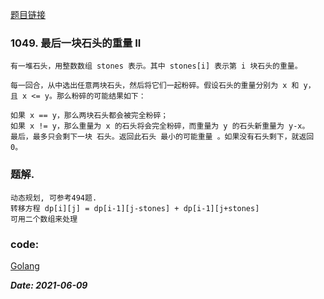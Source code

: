 [题目链接](https://leetcode-cn.com/problems/last-stone-weight-ii/)
    
### 1049. 最后一块石头的重量 II
    有一堆石头，用整数数组 stones 表示。其中 stones[i] 表示第 i 块石头的重量。
    
    每一回合，从中选出任意两块石头，然后将它们一起粉碎。假设石头的重量分别为 x 和 y，且 x <= y。那么粉碎的可能结果如下：
    
    如果 x == y，那么两块石头都会被完全粉碎；
    如果 x != y，那么重量为 x 的石头将会完全粉碎，而重量为 y 的石头新重量为 y-x。
    最后，最多只会剩下一块 石头。返回此石头 最小的可能重量 。如果没有石头剩下，就返回 0。
   
### 题解.
    动态规划, 可参考494题. 
    转移方程 dp[i][j] = dp[i-1][j-stones] + dp[i-1][j+stones]
    可用二个数组来处理

### code:
[Golang](https://github.com/Archangel59/LeetCode/blob/main/1049/1049.go)  

***Date: 2021-06-09***